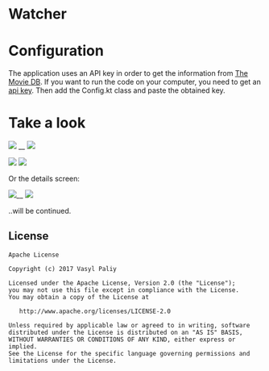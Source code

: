 # Watcher

# Configuration #

The application uses an API key in order to get the information from  [The Movie DB](https://www.themoviedb.org/?_dc=1491949818). If you want to run the code on your computer, you need to get an [api key](https://www.themoviedb.org/?_dc=1491949818).
Then add the Config.kt class and paste the obtained key. 

# Take a look #

![](https://github.com/vpaliyX/PopularMovies/blob/master/art/main_screen_animation.gif) __
![](https://github.com/vpaliyX/PopularMovies/blob/master/art/ezgif.com-video-to-gif(14).gif)

![](https://github.com/vpaliyX/PopularMovies/blob/master/art/main_final.png)
![](https://github.com/vpaliyX/PopularMovies/blob/master/art/more_screen_1.png)

Or the details screen:

![](https://github.com/vpaliyX/PopularMovies/blob/master/art/ezgif.com-video-to-gif(22).gif)__
![](https://github.com/vpaliyX/PopularMovies/blob/master/art/ezgif.com-video-to-gif(24).gif)


..will be continued.

## License ##

``````
Apache License

Copyright (c) 2017 Vasyl Paliy

Licensed under the Apache License, Version 2.0 (the "License");
you may not use this file except in compliance with the License.
You may obtain a copy of the License at

   http://www.apache.org/licenses/LICENSE-2.0

Unless required by applicable law or agreed to in writing, software
distributed under the License is distributed on an "AS IS" BASIS,
WITHOUT WARRANTIES OR CONDITIONS OF ANY KIND, either express or implied.
See the License for the specific language governing permissions and
limitations under the License.
``````
